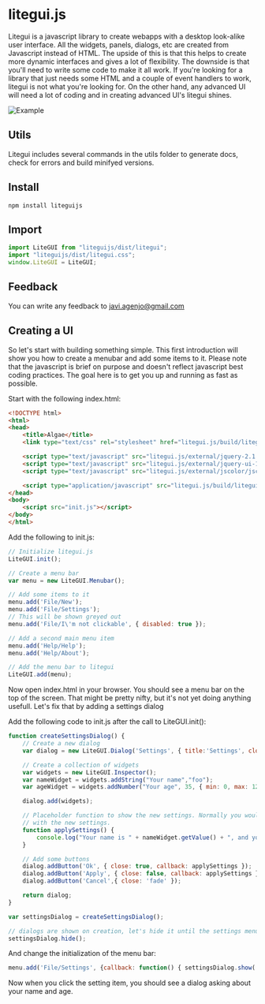 litegui.js
==========

Litegui is a javascript library to create webapps with a desktop look-alike user interface. All the widgets, panels,
dialogs, etc are created from Javascript instead of HTML. The upside of this is that this helps to create more dynamic
interfaces and gives a lot of flexibility. The downside is that you'll need to write some code to make it all work. If
you're looking for a library that just needs some HTML and a couple of event handlers to work, litegui is not what
you're looking for. On the other hand, any advanced UI will need a lot of coding and in creating advanced UI's litegui
shines.

![Example](imgs/litegui.PNG "LiteGUI Example")

Utils
-----

Litegui includes several commands in the utils folder to generate docs, check for errors and build minifyed versions.

Install
-------
```
npm install liteguijs
```

Import
-------
```javascript
import LiteGUI from "liteguijs/dist/litegui";
import "liteguijs/dist/litegui.css";
window.LiteGUI = LiteGUI;
```

Feedback
--------

You can write any feedback to javi.agenjo@gmail.com

Creating a UI
-----------

So let's start with building something simple. This first introduction will show you how to create a menubar and add
some items to it. Please note that the javascript is brief on purpose and doesn't reflect javascript best coding
practices. The goal here is to get you up and running as fast as possible.

Start with the following index.html:
```html
<!DOCTYPE html>
<html>
<head>
    <title>Algae</title>
    <link type="text/css" rel="stylesheet" href="litegui.js/build/litegui.css">

    <script type="text/javascript" src="litegui.js/external/jquery-2.1.1.min.js"></script>
    <script type="text/javascript" src="litegui.js/external/jquery-ui-1.10.4.min.js"></script>
    <script type="text/javascript" src="litegui.js/external/jscolor/jscolor.js"></script>

    <script type="application/javascript" src="litegui.js/build/litegui.js"></script>
</head>
<body>
    <script src="init.js"></script>
</body>
</html>
```

Add the following to init.js:
```javascript
// Initialize litegui.js
LiteGUI.init();

// Create a menu bar
var menu = new LiteGUI.Menubar();

// Add some items to it
menu.add('File/New');
menu.add('File/Settings');
// This will be shown greyed out
menu.add('File/I\'m not clickable', { disabled: true });

// Add a second main menu item
menu.add('Help/Help');
menu.add('Help/About');

// Add the menu bar to litegui
LiteGUI.add(menu);
```

Now open index.html in your browser. You should see a menu bar on the top of the screen. That might be pretty nifty,
but it's not yet doing anything usefull. Let's fix that by adding a settings dialog

Add the following code to init.js after the call to LiteGUI.init():
```javascript
function createSettingsDialog() {
    // Create a new dialog
    var dialog = new LiteGUI.Dialog('Settings', { title:'Settings', close: true, minimize: false, width: 300, height: 500, scroll: false, resizable: false, draggable: true });

    // Create a collection of widgets
    var widgets = new LiteGUI.Inspector();
    var nameWidget = widgets.addString("Your name","foo");
    var ageWidget = widgets.addNumber("Your age", 35, { min: 0, max: 125 });

    dialog.add(widgets);

    // Placeholder function to show the new settings. Normally you would do something usefull here
    // with the new settings.
    function applySettings() {
        console.log("Your name is " + nameWidget.getValue() + ", and you are " + ageWidget.getValue() + " years old");
    }

    // Add some buttons
    dialog.addButton('Ok', { close: true, callback: applySettings });
    dialog.addButton('Apply', { close: false, callback: applySettings });
    dialog.addButton('Cancel',{ close: 'fade' });

    return dialog;
}

var settingsDialog = createSettingsDialog();

// dialogs are shown on creation, let's hide it until the settings menu item is clicked
settingsDialog.hide();
```

And change the initialization of the menu bar:
```javascript
menu.add('File/Settings', {callback: function() { settingsDialog.show('fade'); } });
```

Now when you click the setting item, you should see a dialog asking about your name and age.






